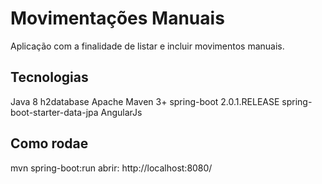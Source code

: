 # Movimentações Manuais

Aplicação com a finalidade de listar e incluir movimentos manuais.


## Tecnologias
Java 8
h2database
Apache Maven 3+
spring-boot 2.0.1.RELEASE
spring-boot-starter-data-jpa
AngularJs

## Como rodae
mvn spring-boot:run
abrir: http://localhost:8080/
